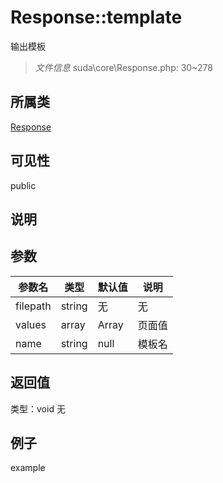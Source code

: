 # Response::template
输出模板
> *文件信息* suda\core\Response.php: 30~278
## 所属类 

[Response](../Response.md)

## 可见性

  public  
## 说明



## 参数

| 参数名 | 类型 | 默认值 | 说明 |
|--------|-----|-------|-------|
| filepath |  string | 无 | 无 |
| values |  array | Array |  页面值 |
| name |  string | null |  模板名 |

## 返回值
类型：void
无

## 例子

example